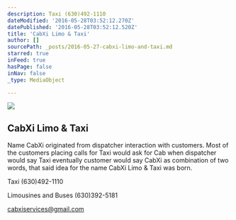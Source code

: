 ```yaml
---
description: Taxi (630)492-1110
dateModified: '2016-05-28T03:52:12.270Z'
datePublished: '2016-05-28T03:52:12.520Z'
title: 'CabXi Limo & Taxi'
author: []
sourcePath: _posts/2016-05-27-cabxi-limo-and-taxi.md
starred: true
inFeed: true
hasPage: false
inNav: false
_type: MediaObject

---
```

<article style=""><img src="https://s3-us-west-2.amazonaws.com/the-grid-img/p/623bae7a271b4f490763b172e9ee763fb34df742.png" /><h1>CabXi Limo &amp; Taxi</h1><p>Name CabXi originated from dispatcher interaction with customers. Most of the customers placing calls for Taxi would ask for Cab when dispatcher would say Taxi eventually customer would say CabXi as combination of two words, that said idea for the name CabXi Limo &amp; Taxi was born.</p></article>

Taxi (630)492-1110

Limousines and Buses (630)392-5181

cabxiservices@gmail.com